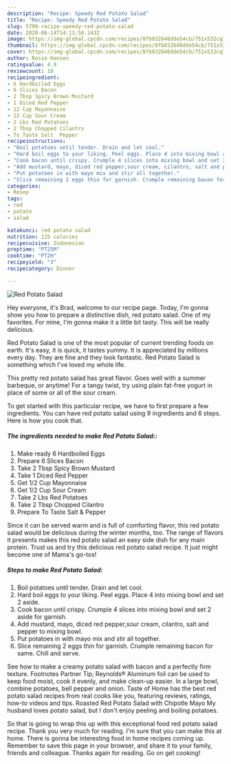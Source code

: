 ```yaml
---
description: "Recipe: Speedy Red Potato Salad"
title: "Recipe: Speedy Red Potato Salad"
slug: 5798-recipe-speedy-red-potato-salad
date: 2020-06-14T14:11:50.143Z
image: https://img-global.cpcdn.com/recipes/8fb032646dde54cb/751x532cq70/red-potato-salad-recipe-main-photo.jpg
thumbnail: https://img-global.cpcdn.com/recipes/8fb032646dde54cb/751x532cq70/red-potato-salad-recipe-main-photo.jpg
cover: https://img-global.cpcdn.com/recipes/8fb032646dde54cb/751x532cq70/red-potato-salad-recipe-main-photo.jpg
author: Rosie Hansen
ratingvalue: 4.9
reviewcount: 10
recipeingredient:
- 6 Hardboiled Eggs
- 6 Slices Bacon
- 2 Tbsp Spicy Brown Mustard
- 1 Diced Red Pepper
- 12 Cup Mayonnaise
- 12 Cup Sour Cream
- 2 Lbs Red Potatoes
- 2 Tbsp Chopped Cilantro
- To Taste Salt  Pepper
recipeinstructions:
- "Boil potatoes until tender. Drain and let cool."
- "Hard boil eggs to your liking. Peel eggs. Place 4 into mixing bowl and set 2 aside."
- "Cook bacon until crispy. Crumple 4 slices into mixing bowl and set 2 aside for garnish."
- "Add mustard, mayo, diced red pepper,sour cream, cilantro, salt and pepper to mixing bowl."
- "Put potatoes in with mayo mix and stir all together."
- "Slice remaining 2 eggs thin for garnish. Crumple remaining bacon for same. Chill and serve."
categories:
- Resep
tags:
- red
- potato
- salad

katakunci: red potato salad
nutrition: 125 calories
recipecuisine: Indonesian
preptime: "PT25M"
cooktime: "PT2H"
recipeyield: "3"
recipecategory: Dinner

---
```



![Red Potato Salad](https://img-global.cpcdn.com/recipes/8fb032646dde54cb/751x532cq70/red-potato-salad-recipe-main-photo.jpg)

Hey everyone, it's Brad, welcome to our recipe page. Today, I'm gonna show you how to prepare a distinctive dish, red potato salad. One of my favorites. For mine, I'm gonna make it a little bit tasty. This will be really delicious.

Red Potato Salad is one of the most popular of current trending foods on earth. It's easy, it is quick, it tastes yummy. It is appreciated by millions every day. They are fine and they look fantastic. Red Potato Salad is something which I've loved my whole life.

This pretty red potato salad has great flavor. Goes well with a summer barbeque, or anytime! For a tangy twist, try using plain fat-free yogurt in place of some or all of the sour cream.


To get started with this particular recipe, we have to first prepare a few ingredients. You can have red potato salad using 9 ingredients and 6 steps. Here is how you cook that.

##### The ingredients needed to make Red Potato Salad::

1. Make ready 6 Hardboiled Eggs
1. Prepare 6 Slices Bacon
1. Take 2 Tbsp Spicy Brown Mustard
1. Take 1 Diced Red Pepper
1. Get 1/2 Cup Mayonnaise
1. Get 1/2 Cup Sour Cream
1. Take 2 Lbs Red Potatoes
1. Take 2 Tbsp Chopped Cilantro
1. Prepare To Taste Salt &amp; Pepper


Since it can be served warm and is full of comforting flavor, this red potato salad would be delicious during the winter months, too. The range of flavors it presents makes this red potato salad an easy side dish for any main protein. Trust us and try this delicious red potato salad recipe. It just might become one of Mama&#39;s go-tos! 

##### Steps to make Red Potato Salad:

1. Boil potatoes until tender. Drain and let cool.
1. Hard boil eggs to your liking. Peel eggs. Place 4 into mixing bowl and set 2 aside.
1. Cook bacon until crispy. Crumple 4 slices into mixing bowl and set 2 aside for garnish.
1. Add mustard, mayo, diced red pepper,sour cream, cilantro, salt and pepper to mixing bowl.
1. Put potatoes in with mayo mix and stir all together.
1. Slice remaining 2 eggs thin for garnish. Crumple remaining bacon for same. Chill and serve.


See how to make a creamy potato salad with bacon and a perfectly firm texture. Footnotes Partner Tip; Reynolds® Aluminum foil can be used to keep food moist, cook it evenly, and make clean-up easier. In a large bowl, combine potatoes, bell pepper and onion. Taste of Home has the best red potato salad recipes from real cooks like you, featuring reviews, ratings, how-to videos and tips. Roasted Red Potato Salad with Chipotle Mayo My husband loves potato salad, but I don&#39;t enjoy peeling and boiling potatoes. 

So that is going to wrap this up with this exceptional food red potato salad recipe. Thank you very much for reading. I'm sure that you can make this at home. There is gonna be interesting food in home recipes coming up. Remember to save this page in your browser, and share it to your family, friends and colleague. Thanks again for reading. Go on get cooking!
